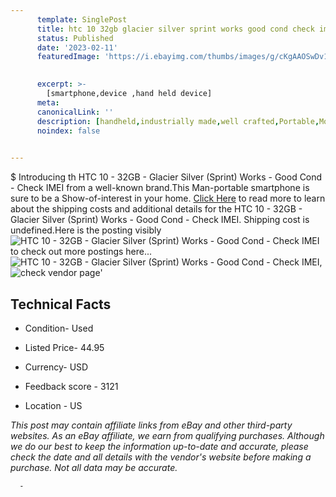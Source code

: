 ```yaml
---
      template: SinglePost
      title: htc 10 32gb glacier silver sprint works good cond check imei
      status: Published
      date: '2023-02-11'
      featuredImage: 'https://i.ebayimg.com/thumbs/images/g/cKgAAOSwDv1jpKo6/s-l225.jpg'
       

      excerpt: >-
        [smartphone,device ,hand held device]
      meta:
      canonicalLink: ''
      description: [handheld,industrially made,well crafted,Portable,Mobile,Compact,Convenient,Lightweight,Maneuverable,Man-portable,Miniature,Carriable,Hand-held,Light,Holdable,Transportable,Mobile device,Pocket-sized,On-the-go,Wireless,Cordless,Compact size,Convenient size, smartphone,device ,hand held device]
      noindex: false
      

---
```

$
      Introducing th HTC 10 - 32GB - Glacier Silver (Sprint) Works - Good Cond - Check IMEI from a well-known brand.This Man-portable smartphone is sure to be a Show-of-interest in your home. [Click Here](https://www.ebay.com/itm/185708575420?hash=item2b3d17fabc%3Ag%3AcKgAAOSwDv1jpKo6&mkevt=1&mkcid=1&mkrid=711-53200-19255-0&campid=%253CePNCampaignId%253E&customid=%253CreferenceId%253E&toolid=10049) to read more to learn about the shipping costs and additional details for the HTC 10 - 32GB - Glacier Silver (Sprint) Works - Good Cond - Check IMEI. Shipping cost is undefined.Here is the posting visibly ![HTC 10 - 32GB - Glacier Silver (Sprint) Works - Good Cond - Check IMEI](https://i.ebayimg.com/thumbs/images/g/cKgAAOSwDv1jpKo6/s-l225.jpg) to check out more postings here... ![HTC 10 - 32GB - Glacier Silver (Sprint) Works - Good Cond - Check IMEI](https://i.ebayimg.com/images/g/cKgAAOSwDv1jpKo6/s-l1600.jpg), ![check vendor page](https://origin-galleryplus.ebayimg.com/ws/web/185708575420_2_0_1/225x225.jpg,https://origin-galleryplus.ebayimg.com/ws/web/185708575420_3_0_1/225x225.jpg,https://origin-galleryplus.ebayimg.com/ws/web/185708575420_4_0_1/225x225.jpg,https://origin-galleryplus.ebayimg.com/ws/web/185708575420_5_0_1/225x225.jpg,https://origin-galleryplus.ebayimg.com/ws/web/185708575420_6_0_1/225x225.jpg,https://origin-galleryplus.ebayimg.com/ws/web/185708575420_7_0_1/225x225.jpg,https://origin-galleryplus.ebayimg.com/ws/web/185708575420_8_0_1/225x225.jpg)'

      

 ## Technical Facts 



     
      

 - Condition- Used 


      

 - Listed Price- 44.95 


      

 - Currency- USD 


      

 - Feedback score - 3121 


      

 - Location - US 


      
      

 *_This post may contain affiliate links from eBay and other third-party websites. As an eBay affiliate, we earn from qualifying purchases. Although we do our best to keep the information up-to-date and accurate, please check the date and all details with the vendor's website before making a purchase. Not all data may be accurate._*




      -
